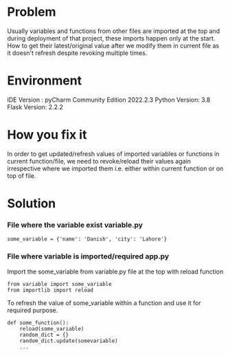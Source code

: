 # Problem
Usually variables and functions from other files are imported at the top and during deployment of that project, these imports happen only at the start.
How to get their latest/original value after we modify them in current file as it doesn't refresh despite revoking multiple times.

# Environment
IDE Version : pyCharm Community Edition 2022.2.3
Python Version: 3.8
Flask Version: 2.2.2

# How you fix it

In order to get updated/refresh values of imported variables or functions in current function/file, we need to revoke/reload their values again irrespective where we imported them i.e. either within current function or on top of file. 

# Solution
### File where the variable exist variable.py
```
some_variable = {'name': 'Danish', 'city': 'Lahore'}
```

### File where variable is imported/required app.py

Import the some_variable from variable.py file at the top with reload function
```
from variable import some_variable  
from importlib import reload 
```

To refresh the value of some_variable within a function and use it for required purpose.
```
def some_function():
    reload(some_variable)
    random_dict = {}
    random_dict.update(somevariable)
    ...
```

